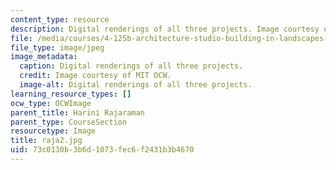 ```yaml
---
content_type: resource
description: Digital renderings of all three projects. Image courtesy of MIT OCW.
file: /media/courses/4-125b-architecture-studio-building-in-landscapes-fall-2005/73c0130b3b6d1073fec6f2431b3b4670_raja2.jpg
file_type: image/jpeg
image_metadata:
  caption: Digital renderings of all three projects.
  credit: Image courtesy of MIT OCW.
  image-alt: Digital renderings of all three projects.
learning_resource_types: []
ocw_type: OCWImage
parent_title: Harini Rajaraman
parent_type: CourseSection
resourcetype: Image
title: raja2.jpg
uid: 73c0130b-3b6d-1073-fec6-f2431b3b4670
---
```

